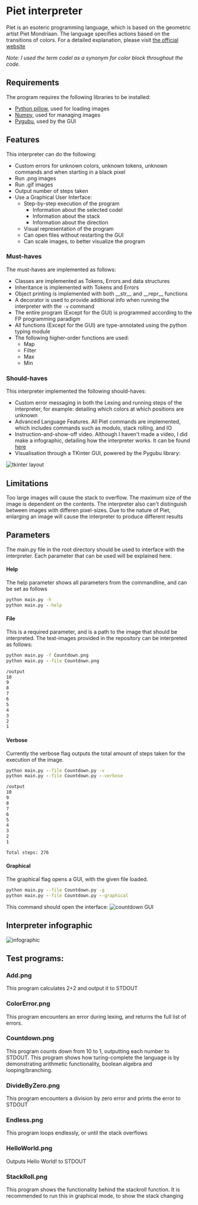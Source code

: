 # Piet interpreter
Piet is an esoteric programming language, which is based on the geometric artist Piet Mondriaan. The language specifies actions based on the transitions of colors. For a detailed explanation, please visit [the official website](https://www.dangermouse.net/esoteric/piet.html)

_Note: I used the term codel as a synonym for color block throughout the code._

## Requirements
The program requires the following libraries to be installed:
- [Python pillow](https://pillow.readthedocs.io/en/stable/), used for loading images
- [Numpy](https://numpy.org/), used for managing images
- [Pygubu](https://pypi.org/project/pygubu/), used by the GUI

## Features
This interpreter can do the following:
- Custom errors for unknown colors, unknown tokens, unknown commands and when starting in a black pixel
- Run .png images
- Run .gif images
- Output number of steps taken
- Use a Graphical User Interface:
    - Step-by-step execution of the program
        - Information about the selected codel
        - Information about the stack
        - Information about the direction
    - Visual representation of the program
    - Can open files without restarting the GUI
    - Can scale images, to better visualize the program


### Must-haves
The must-haves are implemented as follows:
- Classes are implemented as Tokens, Errors and data structures
- Inheritance is implemented with Tokens and Errors
- Object printing is implemented with both \_\_str__ and \_\_repr__ functions
- A decorator is used to provide additional info when running the interpreter with the ```-v``` command
- The entire program (Except for the GUI) is programmed according to the FP programming paradigm
- All functions (Except for the GUI) are type-annotated using the python typing module
- The following higher-order functions are used:
    - Map
    - Filter
    - Max
    - Min

### Should-haves
This interpreter implemented the following should-haves:
- Custom error messaging in both the Lexing and running steps of the interpreter, for example: detailing which colors at which positions are unknown
- Advanced Language Features. All Piet commands are implemented, which includes commands such as modulo, stack rolling, and IO
- Instruction-and-show-off video. Although I haven't made a video, I did make a infographic, detailing how the interpreter works. It can be found [here](#interpreter-infographic)
- Visualisation through a TKinter GUI, powered by the Pygubu library: 

![tkinter layout](/Info/GUI_Layout.PNG?raw=true)

## Limitations
Too large images will cause the stack to overflow. The maximum size of the image is dependent on the contents.
The interpreter also can't distinguish between images with differen pixel-sizes. Due to the nature of Piet, enlarging an image will cause the interpreter to produce different results


## Parameters
The main.py file in the root directory should be used to interface with the interpreter. Each parameter that can be used will be explained here.

#### Help
The help parameter shows all parameters from the commandline, and can be set as follows
```cmd
python main.py -h
python main.py --help
```

#### File
This is a required parameter, and is a path to the image that should be interpreted. The test-images provided in the repository can be interpreted as follows:
```cmd
python main.py -f Countdown.png
python main.py --file Countdown.png

/output 
10
9
8
7
6
5
4
3
2
1

```

#### Verbose
Currently the verbose flag outputs the total amount of steps taken for the execution of the image.
```cmd
python main.py --file Countdown.py -v
python main.py --file Countdown.py --verbose

/output
10
9
8
7
6
5
4
3
2
1

Total steps: 276

```


#### Graphical
The graphical flag opens a GUI, with the given file loaded.
```cmd
python main.py --file Countdown.py -g
python main.py --file Countdown.py --graphical
```
This command should open the interface:
![countdown GUI](/Info/countdown_GUI.PNG?raw=true)


## Interpreter infographic
![infographic](/Info/poster.png?raw=true)

## Test programs:
### Add.png
This program calculates 2+2 and output it to STDOUT
### ColorError.png
This program encounters an error during lexing, and returns the full list of errors.
### Countdown.png
This program counts down from 10 to 1, outputting each number to STDOUT. This program shows how turing-complete the language is by demonstrating arithmetic functionality, boolean algebra and looping/branching.
### DivideByZero.png
This program encounters a division by zero error and prints the error to STDOUT
### Endless.png
This program loops endlessly, or until the stack overflows
### HelloWorld.png
Outputs Hello World! to STDOUT
### StackRoll.png
This program shows the functionality behind the stackroll function. It is recommended to run this in graphical mode, to show the stack changing
